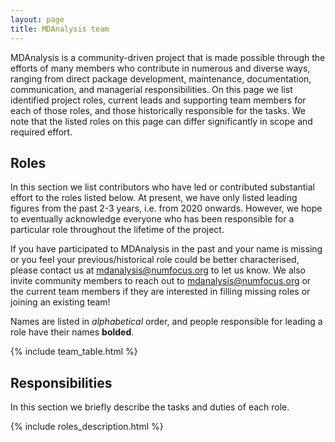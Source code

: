 ```yaml
---
layout: page
title: MDAnalysis team
---
```


MDAnalysis is a community-driven project that is made possible through the efforts of many members who contribute in numerous and diverse ways, ranging from direct package development, maintenance, documentation, communication, and managerial responsibilities. On this page we list identified project roles, current leads and supporting team members for each of those roles, and those historically responsible for the tasks. We note that the listed roles on this page can differ significantly in scope and required effort.

## Roles

In this section we list contributors who have led or contributed substantial effort to the roles listed below.
At present, we have only listed leading figures from the past 2-3 years, i.e. from 2020 onwards.
However, we hope to eventually acknowledge everyone who has been responsible for a particular role throughout
the lifetime of the project.

If you have participated to MDAnalysis in the past and your name is missing or you feel your previous/historical role could be better characterised,
please contact us at mdanalysis@numfocus.org to let us know. We also invite community members to reach out to mdanalysis@numfocus.org or the current team members if they are interested in filling missing roles or joining an existing team!

Names are listed in *alphabetical* order, and people responsible for leading a role have their names **bolded**.

{% include team_table.html %}


## Responsibilities

In this section we briefly describe the tasks and duties of each role.

{% include roles_description.html %}

